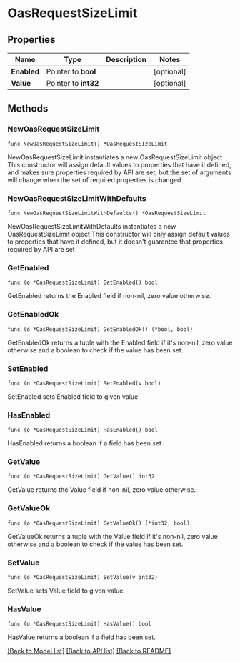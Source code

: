 # OasRequestSizeLimit

## Properties

Name | Type | Description | Notes
------------ | ------------- | ------------- | -------------
**Enabled** | Pointer to **bool** |  | [optional] 
**Value** | Pointer to **int32** |  | [optional] 

## Methods

### NewOasRequestSizeLimit

`func NewOasRequestSizeLimit() *OasRequestSizeLimit`

NewOasRequestSizeLimit instantiates a new OasRequestSizeLimit object
This constructor will assign default values to properties that have it defined,
and makes sure properties required by API are set, but the set of arguments
will change when the set of required properties is changed

### NewOasRequestSizeLimitWithDefaults

`func NewOasRequestSizeLimitWithDefaults() *OasRequestSizeLimit`

NewOasRequestSizeLimitWithDefaults instantiates a new OasRequestSizeLimit object
This constructor will only assign default values to properties that have it defined,
but it doesn't guarantee that properties required by API are set

### GetEnabled

`func (o *OasRequestSizeLimit) GetEnabled() bool`

GetEnabled returns the Enabled field if non-nil, zero value otherwise.

### GetEnabledOk

`func (o *OasRequestSizeLimit) GetEnabledOk() (*bool, bool)`

GetEnabledOk returns a tuple with the Enabled field if it's non-nil, zero value otherwise
and a boolean to check if the value has been set.

### SetEnabled

`func (o *OasRequestSizeLimit) SetEnabled(v bool)`

SetEnabled sets Enabled field to given value.

### HasEnabled

`func (o *OasRequestSizeLimit) HasEnabled() bool`

HasEnabled returns a boolean if a field has been set.

### GetValue

`func (o *OasRequestSizeLimit) GetValue() int32`

GetValue returns the Value field if non-nil, zero value otherwise.

### GetValueOk

`func (o *OasRequestSizeLimit) GetValueOk() (*int32, bool)`

GetValueOk returns a tuple with the Value field if it's non-nil, zero value otherwise
and a boolean to check if the value has been set.

### SetValue

`func (o *OasRequestSizeLimit) SetValue(v int32)`

SetValue sets Value field to given value.

### HasValue

`func (o *OasRequestSizeLimit) HasValue() bool`

HasValue returns a boolean if a field has been set.


[[Back to Model list]](../README.md#documentation-for-models) [[Back to API list]](../README.md#documentation-for-api-endpoints) [[Back to README]](../README.md)


